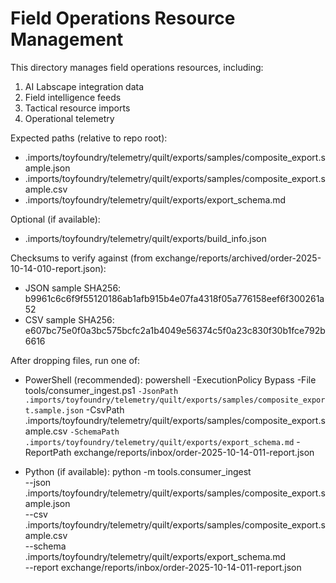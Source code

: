 Field Operations Resource Management
================================

This directory manages field operations resources, including:
1. AI Labscape integration data
2. Field intelligence feeds
3. Tactical resource imports
4. Operational telemetry

Expected paths (relative to repo root):
- .imports/toyfoundry/telemetry/quilt/exports/samples/composite_export.sample.json
- .imports/toyfoundry/telemetry/quilt/exports/samples/composite_export.sample.csv
- .imports/toyfoundry/telemetry/quilt/exports/export_schema.md

Optional (if available):
- .imports/toyfoundry/telemetry/quilt/exports/build_info.json

Checksums to verify against (from exchange/reports/archived/order-2025-10-14-010-report.json):
- JSON sample SHA256: b9961c6c6f9f55120186ab1afb915b4e07fa4318f05a776158eef6f300261a52
- CSV sample SHA256:  e607bc75e0f0a3bc575bcfc2a1b4049e56374c5f0a23c830f30b1fce792b6616

After dropping files, run one of:
- PowerShell (recommended):
  powershell -ExecutionPolicy Bypass -File tools/consumer_ingest.ps1 `
    -JsonPath .imports/toyfoundry/telemetry/quilt/exports/samples/composite_export.sample.json `
    -CsvPath  .imports/toyfoundry/telemetry/quilt/exports/samples/composite_export.sample.csv `
    -SchemaPath .imports/toyfoundry/telemetry/quilt/exports/export_schema.md `
    -ReportPath exchange/reports/inbox/order-2025-10-14-011-report.json

- Python (if available):
  python -m tools.consumer_ingest \
    --json .imports/toyfoundry/telemetry/quilt/exports/samples/composite_export.sample.json \
    --csv  .imports/toyfoundry/telemetry/quilt/exports/samples/composite_export.sample.csv \
    --schema .imports/toyfoundry/telemetry/quilt/exports/export_schema.md \
    --report exchange/reports/inbox/order-2025-10-14-011-report.json
